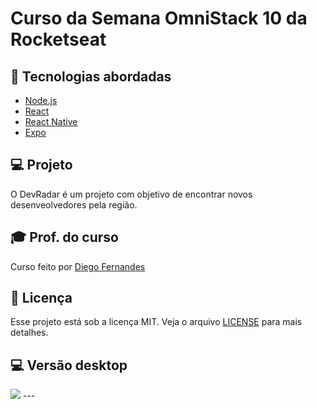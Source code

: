 # Curso da Semana OmniStack 10 da Rocketseat

## :rocket: Tecnologias abordadas
- [Node.js](https://nodejs.org/en/)
- [React](https://reactjs.org)
- [React Native](https://facebook.github.io/react-native/)
- [Expo](https://expo.io/)

## :computer: Projeto

O DevRadar é um projeto com objetivo de encontrar novos desenveolvedores pela região.

## :mortar_board: Prof. do curso

Curso feito por [Diego Fernandes](https://github.com/diego3g)

## :memo: Licença

Esse projeto está sob a licença MIT. Veja o arquivo [LICENSE](LICENSE.md) para mais detalhes.

## :computer: Versão desktop

<img src="../snapshot/snapshot1.png" />
---


